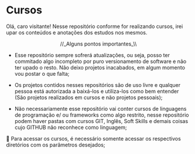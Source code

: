 # Cursos
Olá, caro visitante! Nesse repositório conforme for realizando cursos, irei upar os conteúdos e anotações dos estudos nos mesmos.

<div align = "center">
    //_Alguns pontos importantes_\\
</div>

- Esse repositório sempre sofrerá atualizações, ou seja, posso ter commitado algo incompleto por puro versionamento de software e não ter upado o resto. Não deixo projetos inacabados, em algum momento vou postar o que falta;

- Os projetos contidos nesses repositórios são de uso livre e qualquer pessoa está autorizada a baixá-los e utiliza-los como bem entender (São projetos realizados em cursos e não projetos pessoais);

- Não necessariamente esse repositório vai conter cursos de linguagens de programação e/ ou frameworks como algo restrito, nesse repositório podem haver pastas com cursos GIT, Inglês, Soft Skills e demais coisas cujo GITHUB não reconhece como linguagem; 

📄 Para acessar os cursos, é necessário somente acessar os respectivos diretórios com os parâmetros desejados;
